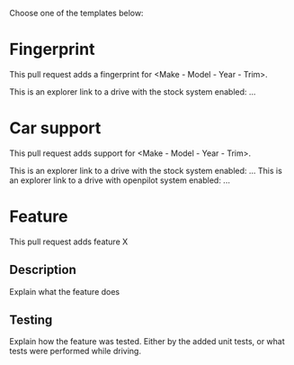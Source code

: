 Choose one of the templates below:

# Fingerprint
This pull request adds a fingerprint for <Make - Model - Year - Trim>.

This is an explorer link to a drive with the stock system enabled: ...

# Car support
This pull request adds support for <Make - Model - Year - Trim>.

This is an explorer link to a drive with the stock system enabled: ...
This is an explorer link to a drive with openpilot system enabled: ...

# Feature
This pull request adds feature X

## Description
Explain what the feature does

## Testing
Explain how the feature was tested. Either by the added unit tests, or what tests were performed while driving.
